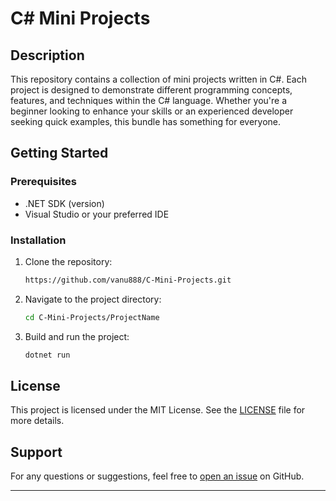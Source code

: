 # C# Mini Projects

## Description

This repository contains a collection of mini projects written in C#. Each project is designed to demonstrate different programming concepts, features, and techniques within the C# language. Whether you're a beginner looking to enhance your skills or an experienced developer seeking quick examples, this bundle has something for everyone.

## Getting Started

### Prerequisites

- .NET SDK (version)
- Visual Studio or your preferred IDE

### Installation

1. Clone the repository:
   ```bash
   https://github.com/vanu888/C-Mini-Projects.git
   ```
2. Navigate to the project directory:
   ```bash
   cd C-Mini-Projects/ProjectName
   ```
3. Build and run the project:
   ```bash
   dotnet run
   ```

## License

This project is licensed under the MIT License. See the [LICENSE](LICENSE) file for more details.

## Support

For any questions or suggestions, feel free to [open an issue](https://github.com/vanu888/C-Mini-Projects/issues) on GitHub.

---
